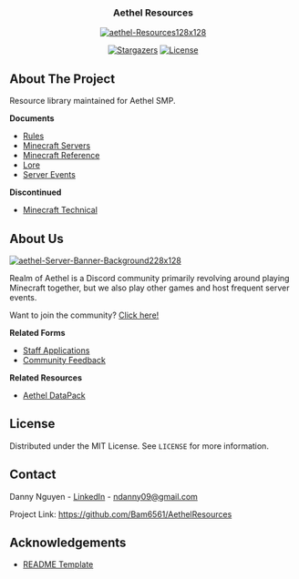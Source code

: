 <div align="center">
  <h3>Aethel Resources</h3>
  <a href="https://github.com/Bam6561/AethelResources">
    <img src="https://i.ibb.co/Pwb1d6C/aethel-Resources128x128.png" alt="aethel-Resources128x128">
  </a>
  
  [![Stargazers][stars-shield]][stars-url] [![License][license-shield]][license-url]

</div>

## About The Project

Resource library maintained for Aethel SMP.

**Documents**
- [Rules](https://github.com/Bam6561/AethelResources/blob/main/aethelRules.pdf)
- [Minecraft Servers](https://github.com/Bam6561/AethelResources/blob/main/aethelMinecraftServers.pdf)
- [Minecraft Reference](https://github.com/Bam6561/AethelResources/blob/main/aethelMinecraftReference.pdf)
- [Lore](https://github.com/Bam6561/AethelResources/blob/main/aethelLore.pdf)
- [Server Events](https://github.com/Bam6561/AethelResources/blob/main/aethelServerEvents.pdf)

**Discontinued**
- [Minecraft Technical](https://github.com/Bam6561/AethelResources/blob/main/aethelMinecraftTechnical.pdf)

## About Us

<a href="https://discord.gg/FzeC4aC6Tg">
  <img src="https://i.ibb.co/HtpW9g1/aethel-Server-Banner-Background228x128.jpg" alt="aethel-Server-Banner-Background228x128">
</a>

Realm of Aethel is a Discord community primarily revolving around playing Minecraft together, but we also play other games and host frequent server events.

Want to join the community? [Click here!](https://discord.gg/FzeC4aC6Tg)

**Related Forms**
- [Staff Applications](https://forms.gle/bTF5CqPtEsrutmXD6)
- [Community Feedback](https://forms.gle/s3iRyqfKTv6vi4Hq7)

**Related Resources** 
- [Aethel DataPack](https://github.com/Bam6561/AethelDataPack)

## License

Distributed under the MIT License. See `LICENSE` for more information.

## Contact

Danny Nguyen - [LinkedIn](https://www.linkedin.com/in/ndanny09/) - ndanny09@gmail.com

Project Link: https://github.com/Bam6561/AethelResources

## Acknowledgements

- [README Template](https://github.com/othneildrew/Best-README-Template#prerequisites)

[stars-shield]: https://img.shields.io/github/stars/Bam6561/AethelResources

[stars-url]: https://github.com/Bam6561/AethelResources/stargazers

[license-shield]: https://img.shields.io/github/license/Bam6561/AethelResources

[license-url]: https://github.com/Bam6561/AethelResources/blob/main/LICENSE
